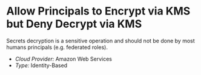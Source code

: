# Allow Principals to Encrypt via KMS but Deny Decrypt via KMS
Secrets decryption is a sensitive operation and should not be done by most humans principals (e.g. federated roles).

- *Cloud Provider:* Amazon Web Services
- *Type:* Identity-Based